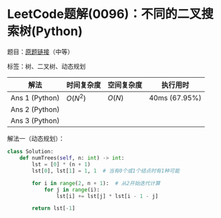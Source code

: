 # LeetCode题解(0096)：不同的二叉搜索树(Python)

题目：[原题链接](https://leetcode-cn.com/problems/unique-binary-search-trees/)（中等）

标签：树、二叉树、动态规划

| 解法           | 时间复杂度 | 空间复杂度 | 执行用时      |
| -------------- | ---------- | ---------- | ------------- |
| Ans 1 (Python) | $O(N^2)$   | $O(N)$     | 40ms (67.95%) |
| Ans 2 (Python) |            |            |               |
| Ans 3 (Python) |            |            |               |

解法一（动态规划）：

```python
class Solution:
    def numTrees(self, n: int) -> int:
        lst = [0] * (n + 1)
        lst[0], lst[1] = 1, 1  # 当有0个或1个结点时有1种可能

        for i in range(2, n + 1):  # 从2开始迭代计算
            for j in range(i):
                lst[i] += lst[j] * lst[i - 1 - j]

        return lst[-1]
```